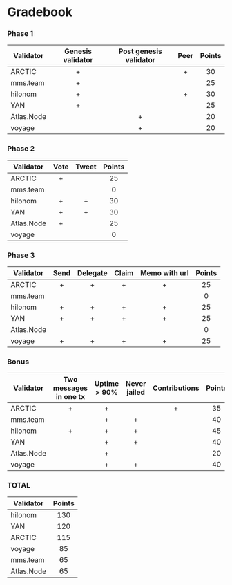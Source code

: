 # Gradebook

### Phase 1

| Validator  | Genesis validator | Post genesis validator | Peer | Points |
|------------|:-----------------:|:----------------------:|:----:|:------:|
| ARCTIC     |         +         |                        |  +   |   30   |
| mms.team   |         +         |                        |      |   25   |
| hilonom    |         +         |                        |  +   |   30   |
| YAN        |         +         |                        |      |   25   |
| Atlas.Node |                   |           +            |      |   20   |
| voyage     |                   |           +            |      |   20   |

### Phase 2

| Validator  | Vote | Tweet | Points |
|------------|:----:|:-----:|:------:|
| ARCTIC     |  +   |       |   25   |
| mms.team   |      |       |   0    |
| hilonom    |  +   |   +   |   30   |
| YAN        |  +   |   +   |   30   |
| Atlas.Node |  +   |       |   25   |
| voyage     |      |       |   0    |

### Phase 3

| Validator  | Send | Delegate | Claim | Memo with url | Points |
|------------|:----:|:--------:|:-----:|:-------------:|:------:|
| ARCTIC     |  +   |    +     |   +   |       +       |   25   |
| mms.team   |      |          |       |               |   0    |
| hilonom    |  +   |    +     |   +   |       +       |   25   |
| YAN        |  +   |    +     |   +   |       +       |   25   |
| Atlas.Node |      |          |       |               |   0    |
| voyage     |  +   |    +     |   +   |       +       |   25   |


### Bonus

| Validator  | Two messages in one tx | Uptime > 90% | Never jailed | Contributions | Points |
|------------|:----------------------:|:------------:|:------------:|:-------------:|:------:|
| ARCTIC     |           +            |      +       |              |       +       |   35   |
| mms.team   |                        |      +       |      +       |               |   40   |
| hilonom    |           +            |      +       |      +       |               |   45   |
| YAN        |                        |      +       |      +       |               |   40   |
| Atlas.Node |                        |      +       |              |               |   20   |
| voyage     |                        |      +       |      +       |               |   40   |

### TOTAL

| Validator  | Points |
|------------|:------:|
| hilonom    |  130   |
| YAN        |  120   |
| ARCTIC     |  115   |
| voyage     |   85   |
| mms.team   |   65   |
| Atlas.Node |   65   |
